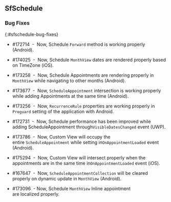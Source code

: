 ## SfSchedule

### Bug Fixes
{:#sfschedule-bug-fixes}

* \#172714  -  Now, Schedule `Forward` method is working properly (Android).
 
* \#174025  -  Now, Schedule `MonthView` dates are rendered properly based on TimeZone (iOS). 
 
* \#173258  -  Now, Schedule Appointments are rendering properly in `MonthView` while navigating to other months (Android).
 
* \#173677  -  Now, `ScheduleAppointment` intersection is working properly while adding Appointments at the same time (Android).
 
* \#173256  -  Now, `RecurrenceRule` properties are working properly in `Proguard` setting of the application with Android.
 
* \#172731  -  Now, Schedule performance has been improved while adding ScheduleAppointment through`VisibleDatesChanged` event (UWP).

* \#173786  -  Now, Custom View will occupy the entire `ScheduleAppointment` while setting in`OnAppointmentLoaded` event (Android). 
 
* \#175294  -  Now, Custom View will intersect properly when the appointments are in the same time in`OnAppointmentLoaded` event (iOS).
 
* \#167647  -  Now, `ScheduleAppointmentCollection` will be cleared properly on dynamic update in `MonthView` (Android).
 
* \#173096  - Now, Schedule `MonthView` Inline appointment are localized properly.

